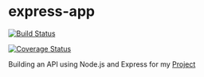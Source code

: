 # express-app

[![Build Status](https://travis-ci.com/inezabonte/express-app.svg?branch=testing)](https://travis-ci.com/inezabonte/express-app)

[![Coverage Status](https://coveralls.io/repos/github/inezabonte/express-API/badge.svg)](https://coveralls.io/github/inezabonte/express-API)

Building an API using Node.js and Express for my [Project](https://github.com/inezabonte/Bonte-MyBrand)
